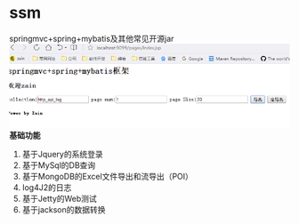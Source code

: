 # ssm
springmvc+spring+mybatis及其他常见开源jar
 ![image](https://github.com/yongzhian/ssm/blob/master/src/docs/demo.png)
**基础功能**
1. 基于Jquery的系统登录
1. 基于MySql的DB查询
1. 基于MongoDB的Excel文件导出和流导出（POI）
1. log4J2的日志
1. 基于Jetty的Web测试
1. 基于jackson的数据转换